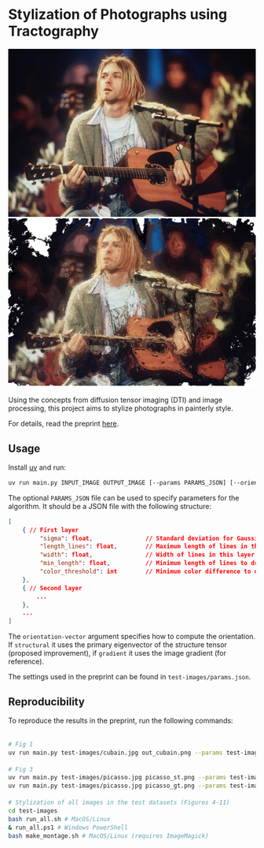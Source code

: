 # Stylization of Photographs using Tractography

<div align="center">
  <img src="test-images/cubain.jpg" alt="Original Image" width="600"/>
  <img src="test-images/out_cubain.png" alt="Stylized Image" width="600"/>
</div>

<br/>
Using the concepts from diffusion tensor imaging (DTI) and image processing,
this project aims to stylize photographs in painterly style.

For details, read the preprint [here](place/holder).

## Usage

Install [uv](https://docs.astral.sh/uv/) and run:

```bash
uv run main.py INPUT_IMAGE OUTPUT_IMAGE [--params PARAMS_JSON] [--orientation-vector {structural,gradient}]
```

The optional `PARAMS_JSON` file can be used to specify parameters for the
algorithm. It should be a JSON file with the following structure:

```json
[
    { // First layer
         "sigma": float,               // Standard deviation for Gaussian smoothing
         "length_lines": float,        // Maximum length of lines in this layer
         "width": float,               // Width of lines in this layer
         "min_length": float,          // Minimum length of lines to draw
         "color_threshold": int        // Minimum color difference to draw a line
    },
    { // Second layer
        ...
    },
    ...
]
```

The `orientation-vector` argument specifies how to compute the orientation. If
`structural` it uses the primary eigenvector of the structure tensor (proposed improvement), if
`gradient` it uses the image gradient (for reference).

The settings used in the preprint can be found in `test-images/params.json`.

## Reproducibility

To reproduce the results in the preprint, run the following commands:

```bash

# Fig 1
uv run main.py test-images/cubain.jpg out_cubain.png --params test-images/params.json --orientation-vector structural

# Fig 3
uv run main.py test-images/picasso.jpg picasso_st.png --params test-images/params_st_vs_gt.json --orientation-vector structural
uv run main.py test-images/picasso.jpg picasso_gt.png --params test-images/params_st_vs_gt.json --orientation-vector gradient

# Stylization of all images in the test datasets (Figures 4-11)
cd test-images
bash run_all.sh # MacOS/Linux
& run_all.ps1 # Windows PowerShell
bash make_montage.sh # MacOS/Linux (requires ImageMagick)

```